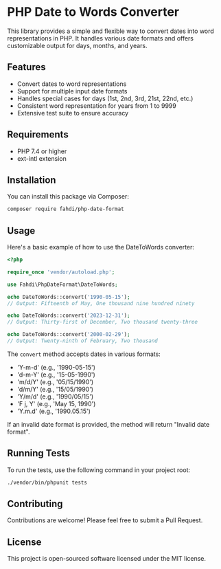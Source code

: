 # PHP Date to Words Converter

This library provides a simple and flexible way to convert dates into word representations in PHP. It handles various date formats and offers customizable output for days, months, and years.

## Features

- Convert dates to word representations
- Support for multiple input date formats
- Handles special cases for days (1st, 2nd, 3rd, 21st, 22nd, etc.)
- Consistent word representation for years from 1 to 9999
- Extensive test suite to ensure accuracy

## Requirements

- PHP 7.4 or higher
- ext-intl extension

## Installation

You can install this package via Composer:

```bash
composer require fahdi/php-date-format
```

## Usage

Here's a basic example of how to use the DateToWords converter:

```php
<?php

require_once 'vendor/autoload.php';

use Fahdi\PhpDateFormat\DateToWords;

echo DateToWords::convert('1990-05-15');
// Output: Fifteenth of May, One thousand nine hundred ninety

echo DateToWords::convert('2023-12-31');
// Output: Thirty-first of December, Two thousand twenty-three

echo DateToWords::convert('2000-02-29');
// Output: Twenty-ninth of February, Two thousand
```

The `convert` method accepts dates in various formats:

- 'Y-m-d' (e.g., '1990-05-15')
- 'd-m-Y' (e.g., '15-05-1990')
- 'm/d/Y' (e.g., '05/15/1990')
- 'd/m/Y' (e.g., '15/05/1990')
- 'Y/m/d' (e.g., '1990/05/15')
- 'F j, Y' (e.g., 'May 15, 1990')
- 'Y.m.d' (e.g., '1990.05.15')

If an invalid date format is provided, the method will return "Invalid date format".

## Running Tests

To run the tests, use the following command in your project root:

```bash
./vendor/bin/phpunit tests
```

## Contributing

Contributions are welcome! Please feel free to submit a Pull Request.

## License

This project is open-sourced software licensed under the MIT license.